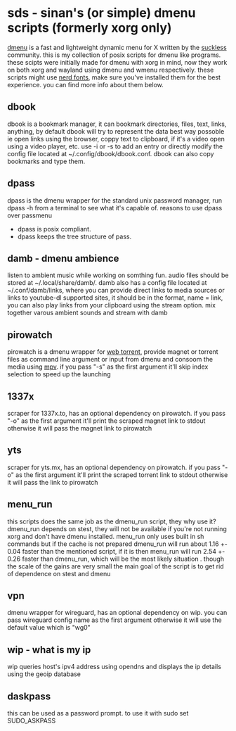 # sds - sinan's (or simple) dmenu scripts (formerly xorg only)
[dmenu](https://tools.suckless.org/dmenu/) is a fast and lightweight dynamic menu for X written by the
[suckless](https://suckless.org/) community. this is my collection of posix scripts for dmenu like
programs. these scipts were initially made for dmenu with xorg in mind, now
they work on both xorg and wayland using dmenu and wmenu respectively. these
scripts might use [nerd fonts](https://www.nerdfonts.com/), make sure you've installed them for the best
experience. you can find more info about them below.

## dbook
dbook is a bookmark manager, it can bookmark directories, files, text, links,
anything, by default dbook will try to represent the data best way possoble
ie open links using the browser, coppy text to clipboard, if it's a video
open using a video player, etc. use -i or -s to add an entry or directly
modify the config file located at ~/.config/dbook/dbook.conf. dbook can
also copy bookmarks and type them.

## dpass
dpass is the dmenu wrapper for the standard unix password manager,
run dpass -h from a terminal to see what it's capable of.
reasons to use dpass over passmenu
* dpass is posix compliant.
* dpass keeps the tree structure of pass.

## damb - dmenu ambience
listen to ambient music while working on somthing fun. audio files should be
stored at ~/.local/share/damb/. damb also has a config file located
at ~/.conf/damb/links, where you can provide direct links to media sources or
links to youtube-dl supported sites, it should be in the
format, name = link, you can also play links from your clipboard using
the stream option. mix together varous ambient sounds and stream with damb

## pirowatch
pirowatch is a dmenu wrapper for [web torrent](https://webtorrent.io/), provide magnet or torrent files
as command line argument or input from dmenu and consoom the media using [mpv](https://mpv.io/).
if you pass "-s" as the first argument it'll skip index selection to speed up
the launching

## 1337x
scraper for 1337x.to, has an optional dependency on pirowatch. if you pass "-o"
as the first argument it'll print the scraped magnet link to stdout otherwise
it will pass the magnet link to pirowatch

## yts
scraper for yts.mx, has an optional dependency on pirowatch. if you pass "-o"
as the first argument it'll print the scraped torrent link to stdout otherwise
it will pass the link to pirowatch

## menu_run
this scripts does the same job as the dmenu_run script, they why use it?
dmenu_run depends on stest, they will not be available if you're not
running xorg and don't have dmenu installed. menu_run only uses built in sh
commands but if the cache is not prepared dmenu_run will run about
1.16 +- 0.04 faster than the mentioned script, if it is then menu_run
will run 2.54 +- 0.26 faster than dmenu_run, which will be the most likely
situation . though the scale of the gains are very small the main goal
of the script is to get rid of dependence on stest and dmenu

## vpn
dmenu wrapper for wireguard, has an optional dependency on wip. you can pass
wireguard config name as the first argument otherwise it will use the default
value which is "wg0"

## wip - what is my ip
wip queries host's ipv4 address using opendns and displays the ip details using
the geoip database

## daskpass
this can be used as a password prompt. to use it with sudo set SUDO_ASKPASS

